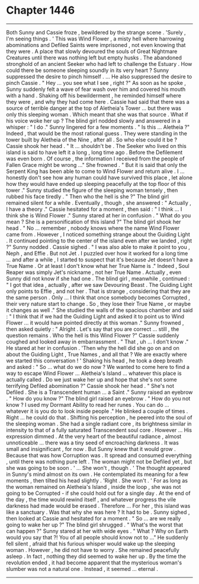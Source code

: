 
# Chapter 1446


---

Both Sunny and Cassie froze , bewildered by the strange scene .
'Surely , I'm seeing things . '
This was Wind Flower , a misty hell where harrowing abominations and Defiled Saints were imprisoned , not even knowing that they were . A place that slowly devoured the souls of Great Nightmare Creatures until there was nothing left but empty husks . The abandoned stronghold of an ancient Seeker who had left to challenge the Estuary .
How could there be someone sleeping soundly in its very heart ?
Sunny suppressed the desire to pinch himself .
... He also suppressed the desire to pinch Cassie .
" Hey ... you see what I see , right ?"
As soon as he spoke , Sunny suddenly felt a wave of fear wash over him and covered his mouth with a hand . Shaking off his bewilderment , he reminded himself where they were , and why they had come here .
Cassie had said that there was a source of terrible danger at the top of Aletheia's Tower ... but there was only this sleeping woman . Which meant that she was that source .
What if his voice woke her up ?
The blind girl nodded slowly and answered in a whisper :
" I do ."
Sunny lingered for a few moments .
" Is this ... Aletheia ?"
Indeed , that would be the most rational guess . They were standing in the tower built by Aletheia of the Nine , after all . So who else could it be ?
Cassie shook her head .
" It ... shouldn't be . The Seeker who lived on this island is said to have left it a long , long time ago . Before the Defilement was even born . Of course , the information I received from the people of Fallen Grace might be wrong ..."
She frowned .
" But it is said that only the Serpent King has been able to come to Wind Flower and return alive . I ... honestly don't see how any human could have survived this place , let alone how they would have ended up sleeping peacefully at the top floor of this tower ."
Sunny studied the figure of the sleeping woman tensely , then rubbed his face tiredly .
" Then who the hell is she ?"
The blind girl remained silent for a while .
Eventually , though , she answered :
" Actually , I have a theory ."
Cassie hesitated for a moment , then said :
" I think ... I think she is Wind Flower ."
Sunny stared at her in confusion .
" What do you mean ? She is a personification of this island ?"
The blind girl shook her head .
" No ... remember , nobody knows where the name Wind Flower came from . However , I noticed something strange about the Guiding Light . It continued pointing to the center of the island even after we landed , right ?"
Sunny nodded .
Cassie sighed .
" I was also able to make it point to you , Neph , and Effie . But not Jet . I puzzled over how it worked for a long time ... and after a while , I started to suspect that it's because Jet doesn't have a True Name . Or at least I don't know what her True Name is ."
Indeed , Soul Reaper was simply Jet's nickname , not her True Name . Actually , even Sunny did not know if she had one .
The blind girl , meanwhile , continued :
" I got that idea , actually , after we saw Devouring Beast . The Guiding Light only points to Effie , and not her . That is strange , considering that they are the same person . Only ... I think that once somebody becomes Corrupted , their very nature start to change . So , they lose their True Name , or maybe it changes as well ."
She studied the walls of the spacious chamber and said :
" I think that if we had the Guiding Light and asked it to point us to Wind Flower ... it would have pointed directly at this woman ."
Sunny frowned , then asked quietly :
" Alright . Let's say that you are correct ... still , the question remains . Who the hell is this Wind Flower ?"
Cassie suddenly coughed and looked away in embarrassment .
" That , uh ... I don't know ."
He stared at her in confusion .
'Then why the hell did she go on and on about the Guiding Light , True Names , and all that ? We are exactly where we started this conversation ! '
Shaking his head , he took a deep breath and asked :
" So ... what do we do now ? We wanted to come here to find a way to escape Wind Flower ... Aletheia's Island ... whatever this place is actually called . Do we just wake her up and hope that she's not some terrifying Defiled abomination ?"
Cassie shook her head .
" She's not Defiled . She is a Transcendent human ... a Saint ."
Sunny raised an eyebrow .
" How do you know ?"
The blind girl raised an eyebrow .
" How do you not know ? I used my Dormant Ability to read her runes . You can do ... whatever it is you do to look inside people ."
He blinked a couple of times .
Right ... he could do that .
Shifting his perception , he peered into the soul of the sleeping woman . She had a single radiant core , its brightness similar in intensity to that of a fully saturated Transcendent soul core .
However ...
His expression dimmed .
At the very heart of the beautiful radiance , almost unnoticeable ... there was a tiny seed of encroaching darkness . It was small and insignificant , for now . But Sunny knew that it would grow .
Because that was how Corruption was . It spread and consumed everything , until there was nothing pure left .
The woman might not be Defiled yet , but she was going to be soon .
' ... She won't , though . '
The thought appeared in Sunny's mind almost on its own . He contemplated its meaning for a few moments , then tilted his head slightly .
'Right . She won't . '
For as long as the woman remained on Aletheia's Island , inside the loop , she was not going to be Corrupted - if she could hold out for a single day . At the end of the day , the time would rewind itself , and whatever progress the vile darkness had made would be erased .
Therefore ...
For her , this island was like a sanctuary .
Was that why she was here ? It had to be .
Sunny sighed , then looked at Cassie and hesitated for a moment .
" So ... are we really going to wake her up ?"
The blind girl shrugged .
" What's the worst that can happen ?"
Sunny stared at her with wide eyes .
" What ? Why on Earth would you say that ?! You of all people should know not to ..."
He suddenly fell silent , afraid that his furious whisper would wake up the sleeping woman .
However , he did not have to worry .
She remained peacefully asleep .
In fact , nothing they did seemed to wake her up . By the time the revolution ended , it had become apparent that the mysterious woman's slumber was not a natural one .
Instead , it seemed ... eternal .

---

